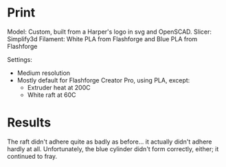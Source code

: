# Print

Model: Custom, built from a Harper's logo in svg and OpenSCAD.
Slicer: Simplify3d
Filament: White PLA from Flashforge and Blue PLA from Flashforge

Settings:
- Medium resolution
- Mostly default for Flashforge Creator Pro, using PLA, except:
    - Extruder heat at 200C
    - White raft at 60C

# Results

The raft didn't adhere quite as badly as before... it actually didn't adhere hardly at all. Unfortunately, the blue cylinder didn't form correctly, either; it continued to fray.